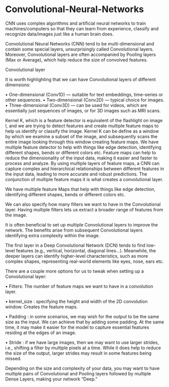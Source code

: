 # Convolutional-Neural-Networks
CNN uses complex algorithms and artificial neural networks to train machines/computers so that they can learn from experience, classify and recognize data/images just like a human brain does.

Convolutional Neural Networks (CNN) tend to be multi-dimensional and contain some special layers, unsurprisingly called Convolutional layers. Moreover, Convolutional layers are often accompanied by Pooling layers (Max or Average), which help reduce the size of convolved features.

Convolutional layer

It is worth highlighting that we can have Convolutional layers of different dimensions:

•	One-dimensional (Conv1D) — suitable for text embeddings, time-series or other sequences.
•	Two-dimensional (Conv2D) — typical choice for images.
•	Three-dimensional (Conv3D) — can be used for videos, which are essentially just sequences of images, or for 3D images such as MRI scans.

Kernel K, which is a feature detector is equivalent of the flashlight on image I, and we are trying to detect features and create multiple feature maps to help us identify or classify the image.
Kernel K  can be define as a window by which we examine a subset of the image, and subsequently scans the entire image looking through this window creating feature maps. 
We have multiple feature detector to help with things like edge detection, identifying different shapes, bends or different colors etc.
Feature maps can help to reduce the dimensionality of the input data, making it easier and faster to process and analyze. By using multiple layers of feature maps, a CNN can capture complex and hierarchical relationships between different features in the input data, leading to more accurate and robust predictions.
The conjunction of multiple feature maps it is what creates a convolutional layer. 

We have multiple feature Maps that help with things like edge detection, identifying different shapes, bends or different colors etc.

We can also specify how many filters we want to have in the Convolutional layer. Having multiple filters lets us extract a broader range of features from the image.

It is often beneficial to set up multiple Convolutional layers to improve the network. The benefits arise from subsequent Convolutional layers identifying extra complexity within the image.

The first layer in a Deep Convolutional Network (DCN) tends to find low-level features (e.g., vertical, horizontal, diagonal lines…). Meanwhile, the deeper layers can identify higher-level characteristics, such as more complex shapes, representing real-world elements like eyes, nose, ears etc.

There are a couple more options for us to tweak when setting up a Convolutional layer:

• Filters: The number of feature maps we want to have in a convolution layer. 

• kernel_size : specifying the height and width of the 2D convolution window. Creates the feature maps. 

•	Padding : in some scenarios, we may wish for the output to be the same size as the input. We can achieve that by adding some padding. At the same time, it may make it easier for the model to capture essential features residing at the edges of an image.

•	Stride : if we have large images, then we may want to use larger strides, i.e., shifting a filter by multiple pixels at a time. While it does help to reduce the size of the output, larger strides may result in some features being missed.

Depending on the size and complexity of your data, you may want to have multiple pairs of Convolutional and Pooling layers followed by multiple Dense Layers, making your network “Deep.”
